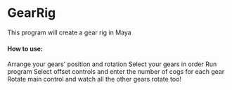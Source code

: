 # GearRig
 
This program will create a gear rig in Maya

#### How to use:
Arrange your gears' position and rotation
Select your gears in order
Run program
Select offset controls and enter the number of cogs for each gear
Rotate main control and watch all the other gears rotate too!
